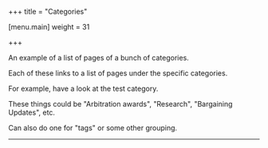 +++
title = "Categories"

[menu.main]
weight = 31

+++

An example of a list of pages of a bunch of categories.

Each of these links to a list of pages under the specific categories.

For example, have a look at the test category.

These things could be "Arbitration awards", "Research", "Bargaining Updates", etc.

Can also do one for "tags" or some other grouping.

----
